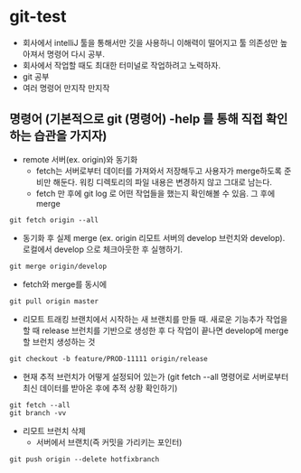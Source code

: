 # git-test
- 회사에서 intelliJ 툴을 통해서만 깃을 사용하니 이해력이 떨어지고 툴 의존성만 높아져서 명령어 다시 공부.
- 회사에서 작업할 때도 최대한 터미널로 작업하려고 노력하자.
- git 공부
- 여러 명령어 만지작 만지작


## 명령어 (기본적으로 git (명령어) -help 를 통해 직접 확인하는 습관을 가지자)
- remote 서버(ex. origin)와 동기화
  - fetch는 서버로부터 데이터를 가져와서 저장해두고 사용자가 merge하도록 준비만 해둔다. 워킹 디렉토리의 파일 내용은 변경하지 않고 그대로 남는다. 
  - fetch 만 후에 git log 로 어떤 작업들을 했는지 확인해볼 수 있음. 그 후에 merge 
```
git fetch origin --all
```
- 동기화 후 실제 merge (ex. origin 리모트 서버의 develop 브런치와 develop). 로컬에서 develop 으로 체크아웃한 후 실행하기.
```
git merge origin/develop
```
- fetch와 merge를 동시에
```
git pull origin master
```
- 리모트 트래킹 브랜치에서 시작하는 새 브랜치를 만들 때. 새로운 기능추가 작업을 할 때 release 브런치를 기반으로 생성한 후 다 작업이 끝나면 develop에 merge할 브런치 생성하는 것
```
git checkout -b feature/PROD-11111 origin/release
```

- 현재 추적 브런치가 어떻게 설정되어 있는가 (git fetch --all 명령어로 서버로부터 최신 데이터를 받아온 후에 추적 상황 확인하기)
```
git fetch --all
git branch -vv
```

- 리모트 브런치 삭제
  - 서버에서 브랜치(즉 커밋을 가리키는 포인터) 
```
git push origin --delete hotfixbranch
```
